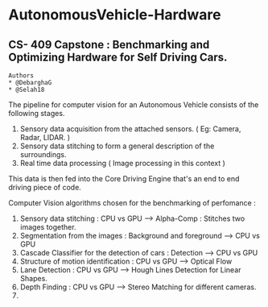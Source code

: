 # AutonomousVehicle-Hardware
## CS- 409 Capstone : Benchmarking and Optimizing Hardware for Self Driving Cars.

```
Authors
* @DebarghaG
* @Selah18
```

The pipeline for computer vision for an Autonomous Vehicle consists of the following stages.
1. Sensory data acquisition from the attached sensors. ( Eg: Camera, Radar, LIDAR. )
2. Sensory data stitching to form a general description of the surroundings.
3. Real time data processing ( Image processing in this context )

This data is then fed into the Core Driving Engine that's an end to end driving piece of code.

Computer Vision algorithms chosen for the benchmarking of perfomance :
1. Sensory data stitching : CPU vs GPU -->  Alpha-Comp : Stitches two images together.
2. Segmentation from the images : Background and foreground --> CPU vs GPU
3. Cascade Classifier for the detection of cars : Detection --> CPU vs GPU
4. Structure of motion identification : CPU vs GPU --> Optical Flow
5. Lane Detection : CPU vs GPU --> Hough Lines Detection for Linear Shapes.
6. Depth Finding : CPU vs GPU --> Stereo Matching for different cameras.
7.
